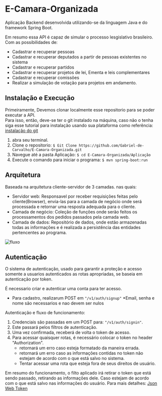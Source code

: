 # E-Camara-Organizada


Aplicação Backend desenvolvida utilizando-se da linguagem Java e do framework Spring Boot.

Em resumo essa API é capaz de simular o processo lesgislativo brasileiro. Com as possibilidades de:
* Cadastrar e recuperar pessoas
* Cadastrar e recuperar deputados a partir de pessoas existentes no sistema
* Cadastrar e recuperar partidos
* Cadastrar e recuperar projetos de lei, Ementa e leis complementares
* Cadastrar e recuperar comissões
* Realizar a simulação de votação para projetos em andamento.
   

## Instalação e Execução
Primeiramente, Devemos clonar localmente esse repositorio para se poder executar a API.  
Para isso, então, deve-se ter o git instalado na máquina, caso não o tenha siga esse tutorial para instalação usando sua plataforma como referência: [instalação do git](https://git-scm.com/book/pt-br/v1/Primeiros-passos-Instalando-Git.)  

1. abra seu terminal.
1. Clone o repositorio: `$ Git Clone https://github.com/Gabriel-de-Carvalho/E-Camara-Organizada.git`
1. Navegue até a pasta Aplicação: `$ cd E-Camara-Organizada/Aplicação`
1. Execute o comando para iniciar o programa: `$ mvn spring-boot:run`


## Arquitetura

Baseada na arquitetura cliente-servidor de 3 camadas. nas quais:  
* Servidor web: Responsavel por receber requisições feitas pelo cliente(Browser), envia-las para a camada de negócio onde será processada e retornar uma resposta adequada para o cliente.
* Camada de negócio: Coleção de funções onde serão feitos os processamentos dos pedidos passados pela camada web.
* Camada de dados: Repositório de dados, onde estão armazenadas todas as informações e é realizada a persistência das entidades pertencentes ao programa.  
  
  
  
![fluxo](https://i.ibb.co/qj04PfN/eco-1.jpg)


## Autenticação

O sistema de autenticação, usado para garantir a proteção e acesso somente a usuarios autenticados as rotas apropriadas, se baseia em autenticação por token. 

É necessario criar e autenticar uma conta para ter acesso.

* Para cadastro, realizarum POST em `"/v1/auth/signup"`
    *Email, senha e nome são necessarios e nao devem ser nulos  
    
Autenticação e fluxo de funcionamento:  
1. Credenciais são passadas em um POST para: `"/v1/auth/signin"`.
2. Este passará pelos filtros de autenticação.
3. Uma vez confirmada, receberá de volta o token de acesso.
4. Para acessar quaisquer rotas, é necessário colocar o token no header "Authorization".
    * retornará um erro caso esteja formatado da maneira errada.
    * retornará um erro caso as informações contidas no token não estejam de acordo com o que está salvo no sistema.
    * Tentar acessar uma rota que esteja fora de seus direitos de usuário.

Em resumo do funcionamento, o filto aplicado irá retirar o token que está sendo passado, retirando as informações dele. Caso estejam de acordo com o que está salvo nas informações do usuário.
Para mais detalhes: [Json Web Token](https://medium.com/tableless/entendendo-tokens-jwt-json-web-token-413c6d1397f6)
